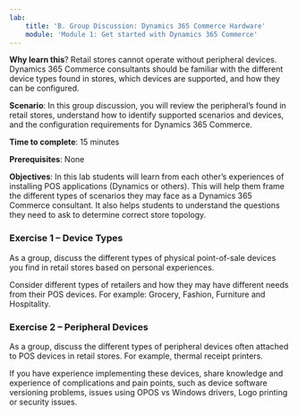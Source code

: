 ```yaml
---
lab:
    title: 'B. Group Discussion: Dynamics 365 Commerce Hardware'
    module: 'Module 1: Get started with Dynamics 365 Commerce'
---
```




**Why learn this**? Retail stores cannot operate without peripheral devices.
Dynamics 365 Commerce consultants should be familiar with the different device
types found in stores, which devices are supported, and how they can be
configured.

**Scenario**: In this group discussion, you will review the peripheral’s found
in retail stores, understand how to identify supported scenarios and devices,
and the configuration requirements for Dynamics 365 Commerce.

**Time to complete**: 15 minutes

**Prerequisites**: None

**Objectives**: In this lab students will learn from each other’s experiences of
installing POS applications (Dynamics or others). This will help them frame the
different types of scenarios they may face as a Dynamics 365 Commerce
consultant. It also helps students to understand the questions they need to ask
to determine correct store topology.

### Exercise 1 – Device Types

As a group, discuss the different types of physical point-of-sale devices you
find in retail stores based on personal experiences.

Consider different types of retailers and how they may have different needs from
their POS devices. For example: Grocery, Fashion, Furniture and Hospitality.

### Exercise 2 – Peripheral Devices 

As a group, discuss the different types of peripheral devices often attached to
POS devices in retail stores. For example, thermal receipt printers.

If you have experience implementing these devices, share knowledge and
experience of complications and pain points, such as device software versioning
problems, issues using OPOS vs Windows drivers, Logo printing or security
issues.
